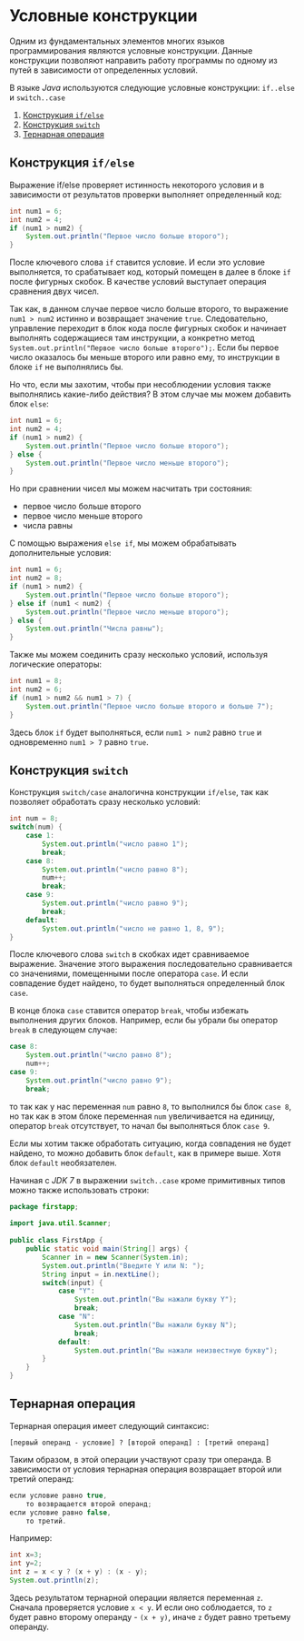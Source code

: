 # Условные конструкции
Одним из фундаментальных элементов многих языков программирования являются условные конструкции. Данные конструкции позволяют направить работу программы по одному из путей в зависимости от определенных условий.

В языке *Java* используются следующие условные конструкции: `if..else` и `switch..case`

1. [Конструкция `if/else`](#Конструкция-if/else)
2. [Конструкция `switch`](#Конструкция-switch)
3. [Тернарная операция](#Тернарная-операция)

## Конструкция `if/else`
Выражение if/else проверяет истинность некоторого условия и в зависимости от результатов проверки выполняет определенный код:

```java
int num1 = 6;
int num2 = 4;
if (num1 > num2) {
    System.out.println("Первое число больше второго");
}
```

После ключевого слова `if` ставится условие. И если это условие выполняется, то срабатывает код, который помещен в далее в блоке `if` после фигурных скобок. В качестве условий выступает операция сравнения двух чисел.

Так как, в данном случае первое число больше второго, то выражение `num1 > num2` истинно и возвращает значение `true`. Следовательно, управление переходит в блок кода после фигурных скобок и начинает выполнять содержащиеся там инструкции, а конкретно метод `System.out.println("Первое число больше второго");`. Если бы первое число оказалось бы меньше второго или равно ему, то инструкции в блоке `if` не выполнялись бы.

Но что, если мы захотим, чтобы при несоблюдении условия также выполнялись какие-либо действия? В этом случае мы можем добавить блок `else`:

```java
int num1 = 6;
int num2 = 4;
if (num1 > num2) {
    System.out.println("Первое число больше второго");
} else {
    System.out.println("Первое число меньше второго");
}
```

Но при сравнении чисел мы можем насчитать три состояния:
- первое число больше второго
- первое число меньше второго
- числа равны

С помощью выражения `else if`, мы можем обрабатывать дополнительные условия:

```java
int num1 = 6;
int num2 = 8;
if (num1 > num2) {
    System.out.println("Первое число больше второго");
} else if (num1 < num2) {
    System.out.println("Первое число меньше второго");
} else {
    System.out.println("Числа равны");
}
```

Также мы можем соединить сразу несколько условий, используя логические операторы:

```java
int num1 = 8;
int num2 = 6;
if (num1 > num2 && num1 > 7) {
    System.out.println("Первое число больше второго и больше 7");
}
```

Здесь блок `if` будет выполняться, если `num1 > num2` равно `true` и одновременно `num1 > 7` равно `true`.


## Конструкция `switch`
Конструкция `switch/case` аналогична конструкции `if/else`, так как позволяет обработать сразу несколько условий:

```java
int num = 8;
switch(num) {            
    case 1: 
        System.out.println("число равно 1");
        break;
    case 8: 
        System.out.println("число равно 8");
        num++;
        break;
    case 9: 
        System.out.println("число равно 9");
        break;
    default:
        System.out.println("число не равно 1, 8, 9");
}
```

После ключевого слова `switch` в скобках идет сравниваемое выражение. Значение этого выражения последовательно сравнивается со значениями, помещенными после оператора `сase`. И если совпадение будет найдено, то будет выполняться определенный блок `сase`.

В конце блока `сase` ставится оператор `break`, чтобы избежать выполнения других блоков. Например, если бы убрали бы оператор `break` в следующем случае:

```java
case 8: 
    System.out.println("число равно 8");
    num++;
case 9: 
    System.out.println("число равно 9");
    break;
```

то так как у нас переменная `num` равно `8`, то выполнился бы блок `case 8`, но так как в этом блоке переменная `num` увеличивается на единицу, оператор `break` отсутствует, то начал бы выполняться блок `case 9`.

Если мы хотим также обработать ситуацию, когда совпадения не будет найдено, то можно добавить блок `default`, как в примере выше. Хотя блок `default` необязателен.

Начиная с *JDK 7* в выражении `switch..case` кроме примитивных типов можно также использовать строки:
```java
package firstapp;
 
import java.util.Scanner;
 
public class FirstApp {
    public static void main(String[] args) {
        Scanner in = new Scanner(System.in);
        System.out.println("Введите Y или N: ");
        String input = in.nextLine();
        switch(input) {
            case "Y": 
                System.out.println("Вы нажали букву Y");
                break;
            case "N": 
                System.out.println("Вы нажали букву N");
                break;
            default:
                System.out.println("Вы нажали неизвестную букву");
        }
    }   
}
```

## Тернарная операция

Тернарная операция имеет следующий синтаксис:

`[первый операнд - условие] ? [второй операнд] : [третий операнд]`

Таким образом, в этой операции участвуют сразу три операнда. В зависимости от условия тернарная операция возвращает второй или третий операнд:

```java
если условие равно true,
    то возвращается второй операнд;
если условие равно false,
    то третий.
```

Например:

```java
int x=3;
int y=2;
int z = x < y ? (x + y) : (x - y);
System.out.println(z);
```

Здесь результатом тернарной операции является переменная `z`. Сначала проверяется условие `x < y`. И если оно соблюдается, то `z` будет равно второму операнду - `(x + y)`, иначе `z` будет равно третьему операнду.